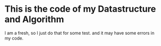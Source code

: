 # This is the code of my Datastructure and Algorithm

I am a fresh, so I just do that for some test.
and it may have some errors in my code.